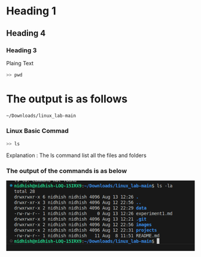 #       Heading 1
##      Heading 4
###     Heading 3

Plaing Text

```bash
>> pwd
```

# The output is as follows

```
~/Downloads/linux_lab-main

```

### Linux Basic Commad 
``` bash
>> ls
```
Explanation : The ls command list all the files and folders

### The output of the commands is as below

![images](./images/ls.png)